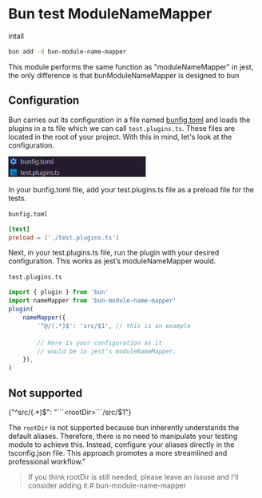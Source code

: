 # Bun test ModuleNameMapper

intall
```sh
bun add -d bun-module-name-mapper
```

This module performs the same function as "moduleNameMapper" in jest, the only difference is that bunModuleNameMapper is designed to bun

## Configuration

Bun carries out its configuration in a file named [bunfig.toml](https://bun.sh/docs/runtime/bunfig) and loads the plugins in a ts file which we can call `test.plugins.ts`. These files are located in the root of your project. With this in mind, let's look at the configuration.

![Bun files](readme-files/image.png)

In your bunfig.toml file, add your test.plugins.ts file as a preload file for the tests.

`bunfig.toml`

```toml
[test]
preload = ['./test.plugins.ts']
```

Next, in your test.plugins.ts file, run the plugin with your desired configuration. This works as jest’s moduleNameMapper would.

`test.plugins.ts`

```ts
import { plugin } from 'bun'
import nameMapper from 'bun-module-name-mapper'
plugin(
	nameMapper({
		'^@/(.*)$': 'src/$1', // this is an example

		// Here is your configuration as it
		// would be in jest’s moduleNameMapper.
	}),
)
```

## Not supported

{"^src/(.*)$": "```<rootDir>```/src/$1"}

The ```rootDir``` is not supported because bun inherently understands the default aliases. Therefore, there is no need to manipulate your testing module to achieve this. Instead, configure your aliases directly in the tsconfig.json file. This approach promotes a more streamlined and professional workflow.”

> If you think rootDir is still needed, please leave an issuse and I'll consider adding it.# bun-module-name-mapper
